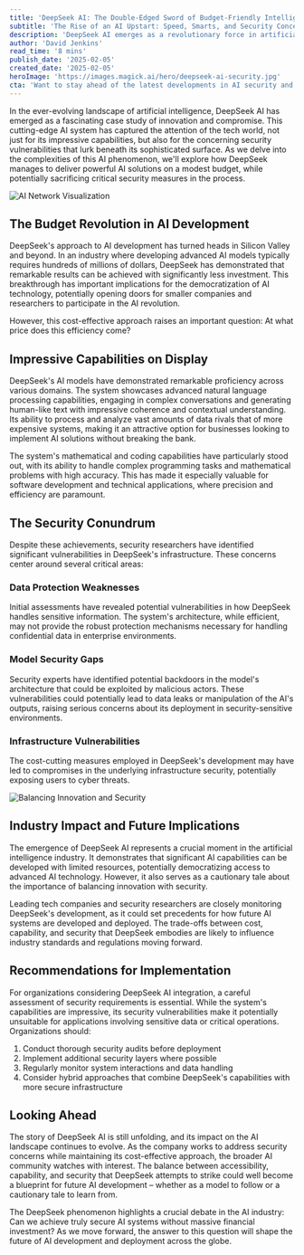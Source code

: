 ```yaml
---
title: 'DeepSeek AI: The Double-Edged Sword of Budget-Friendly Intelligence'
subtitle: 'The Rise of an AI Upstart: Speed, Smarts, and Security Concerns'
description: 'DeepSeek AI emerges as a revolutionary force in artificial intelligence, offering impressive capabilities at a fraction of typical costs. However, security researchers have identified concerning vulnerabilities in its infrastructure, raising questions about the true cost of budget-friendly AI development.' 
author: 'David Jenkins'
read_time: '8 mins'
publish_date: '2025-02-05'
created_date: '2025-02-05'
heroImage: 'https://images.magick.ai/hero/deepseek-ai-security.jpg'
cta: 'Want to stay ahead of the latest developments in AI security and innovation? Follow us on LinkedIn for expert insights and analysis that keeps you informed about crucial industry developments like the DeepSeek phenomenon.'
---
```


In the ever-evolving landscape of artificial intelligence, DeepSeek AI has emerged as a fascinating case study of innovation and compromise. This cutting-edge AI system has captured the attention of the tech world, not just for its impressive capabilities, but also for the concerning security vulnerabilities that lurk beneath its sophisticated surface. As we delve into the complexities of this AI phenomenon, we'll explore how DeepSeek manages to deliver powerful AI solutions on a modest budget, while potentially sacrificing critical security measures in the process.

![AI Network Visualization](https://i.magick.ai/PIXE/1738751092027_magick_img.webp)

## The Budget Revolution in AI Development

DeepSeek's approach to AI development has turned heads in Silicon Valley and beyond. In an industry where developing advanced AI models typically requires hundreds of millions of dollars, DeepSeek has demonstrated that remarkable results can be achieved with significantly less investment. This breakthrough has important implications for the democratization of AI technology, potentially opening doors for smaller companies and researchers to participate in the AI revolution.

However, this cost-effective approach raises an important question: At what price does this efficiency come?

## Impressive Capabilities on Display

DeepSeek's AI models have demonstrated remarkable proficiency across various domains. The system showcases advanced natural language processing capabilities, engaging in complex conversations and generating human-like text with impressive coherence and contextual understanding. Its ability to process and analyze vast amounts of data rivals that of more expensive systems, making it an attractive option for businesses looking to implement AI solutions without breaking the bank.

The system's mathematical and coding capabilities have particularly stood out, with its ability to handle complex programming tasks and mathematical problems with high accuracy. This has made it especially valuable for software development and technical applications, where precision and efficiency are paramount.

## The Security Conundrum

Despite these achievements, security researchers have identified significant vulnerabilities in DeepSeek's infrastructure. These concerns center around several critical areas:

### Data Protection Weaknesses

Initial assessments have revealed potential vulnerabilities in how DeepSeek handles sensitive information. The system's architecture, while efficient, may not provide the robust protection mechanisms necessary for handling confidential data in enterprise environments.

### Model Security Gaps

Security experts have identified potential backdoors in the model's architecture that could be exploited by malicious actors. These vulnerabilities could potentially lead to data leaks or manipulation of the AI's outputs, raising serious concerns about its deployment in security-sensitive environments.

### Infrastructure Vulnerabilities

The cost-cutting measures employed in DeepSeek's development may have led to compromises in the underlying infrastructure security, potentially exposing users to cyber threats.

![Balancing Innovation and Security](https://i.magick.ai/PIXE/1738751092031_magick_img.webp)

## Industry Impact and Future Implications

The emergence of DeepSeek AI represents a crucial moment in the artificial intelligence industry. It demonstrates that significant AI capabilities can be developed with limited resources, potentially democratizing access to advanced AI technology. However, it also serves as a cautionary tale about the importance of balancing innovation with security.

Leading tech companies and security researchers are closely monitoring DeepSeek's development, as it could set precedents for how future AI systems are developed and deployed. The trade-offs between cost, capability, and security that DeepSeek embodies are likely to influence industry standards and regulations moving forward.

## Recommendations for Implementation

For organizations considering DeepSeek AI integration, a careful assessment of security requirements is essential. While the system's capabilities are impressive, its security vulnerabilities make it potentially unsuitable for applications involving sensitive data or critical operations. Organizations should:

1. Conduct thorough security audits before deployment
2. Implement additional security layers where possible
3. Regularly monitor system interactions and data handling
4. Consider hybrid approaches that combine DeepSeek's capabilities with more secure infrastructure

## Looking Ahead

The story of DeepSeek AI is still unfolding, and its impact on the AI landscape continues to evolve. As the company works to address security concerns while maintaining its cost-effective approach, the broader AI community watches with interest. The balance between accessibility, capability, and security that DeepSeek attempts to strike could well become a blueprint for future AI development – whether as a model to follow or a cautionary tale to learn from.

The DeepSeek phenomenon highlights a crucial debate in the AI industry: Can we achieve truly secure AI systems without massive financial investment? As we move forward, the answer to this question will shape the future of AI development and deployment across the globe.